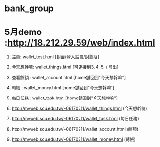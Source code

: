 # bank_group


# 5月demo :http://18.212.29.59/web/index.html


1. 主頁: wallet_test.html [封面/登入註冊/討論版]
2. 今天想幹嘛: wallet_things.html [可連接到3. 4. 5. / 登出]
3. 查看餘額 : wallet_account.html [home鍵回到"今天想幹嘛"]
4. 轉帳 : wallet_money.html [home鍵回到"今天想幹嘛"]
5. 每日任務 : wallet_task.html [home鍵回到"今天想幹嘛"]

1. http://myweb.scu.edu.tw/~06170211/wallet_things.html (今天想幹嘛)
2. http://myweb.scu.edu.tw/~06170211/wallet_task.html (每日任務)
3. http://myweb.scu.edu.tw/~06170211/wallet_account.html (餘額)
4. http://myweb.scu.edu.tw/~06170211/wallet_money.html (轉帳)
